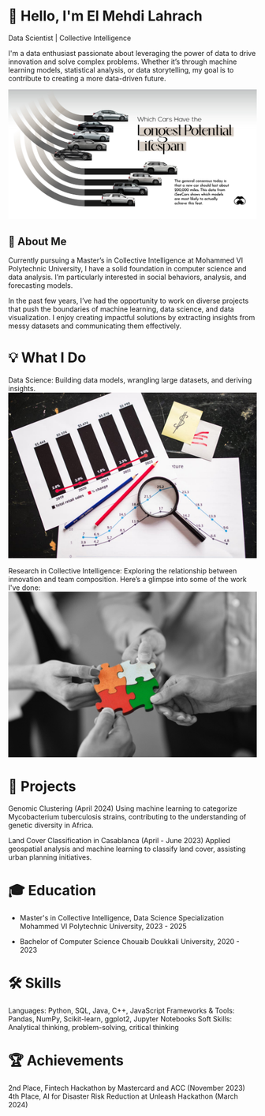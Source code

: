 # 👋 Hello, I'm El Mehdi Lahrach
Data Scientist | Collective Intelligence

I'm a data enthusiast passionate about leveraging the power of data to drive innovation and solve complex problems. Whether it’s through machine learning models, statistical analysis, or data storytelling, my goal is to contribute to creating a more data-driven future.

![Cars Analysis](assests/Longest-Lasting-Cars_Shareable.jpg)


## 🚀 About Me
Currently pursuing a Master’s in Collective Intelligence at Mohammed VI Polytechnic University, I have a solid foundation in computer science and data analysis. I’m particularly interested in social behaviors,  analysis, and forecasting models.

In the past few years, I’ve had the opportunity to work on diverse projects that push the boundaries of machine learning, data science, and data visualization. I enjoy creating impactful solutions by extracting insights from messy datasets and communicating them effectively.

# 💡 What I Do
Data Science: Building data models, wrangling large datasets, and deriving insights.
![Cars Analysis](assests/pexels-photo.jpeg)

Research in Collective Intelligence: Exploring the relationship between innovation and team composition.
Here’s a glimpse into some of the work I've done:
![Cars Analysis](assests/team_comp.jpeg)

# 🔬 Projects
Genomic Clustering (April 2024)
Using machine learning to categorize Mycobacterium tuberculosis strains, contributing to the understanding of genetic diversity in Africa.

Land Cover Classification in Casablanca (April - June 2023)
Applied geospatial analysis and machine learning to classify land cover, assisting urban planning initiatives.

# 🎓 Education
- Master's in Collective Intelligence, Data Science Specialization
Mohammed VI Polytechnic University, 2023 - 2025

- Bachelor of Computer Science
Chouaib Doukkali University, 2020 - 2023

# 🛠️ Skills
Languages: Python, SQL, Java, C++, JavaScript
Frameworks & Tools: Pandas, NumPy, Scikit-learn, ggplot2, Jupyter Notebooks
Soft Skills: Analytical thinking, problem-solving, critical thinking

# 🏆 Achievements
2nd Place, Fintech Hackathon by Mastercard and ACC (November 2023)
4th Place, AI for Disaster Risk Reduction at Unleash Hackathon (March 2024)
